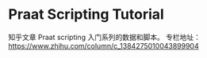 # Praat Scripting Tutorial
知乎文章 Praat scripting 入门系列的数据和脚本。
专栏地址：https://www.zhihu.com/column/c_1384275010043899904
